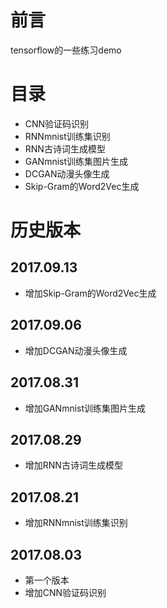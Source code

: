﻿# 前言
tensorflow的一些练习demo
# 目录
* CNN验证码识别
* RNNmnist训练集识别
* RNN古诗词生成模型
* GANmnist训练集图片生成
* DCGAN动漫头像生成
* Skip-Gram的Word2Vec生成

# 历史版本
## 2017.09.13
* 增加Skip-Gram的Word2Vec生成

## 2017.09.06
* 增加DCGAN动漫头像生成

## 2017.08.31
* 增加GANmnist训练集图片生成

## 2017.08.29
* 增加RNN古诗词生成模型

## 2017.08.21
* 增加RNNmnist训练集识别

## 2017.08.03
* 第一个版本
* 增加CNN验证码识别
